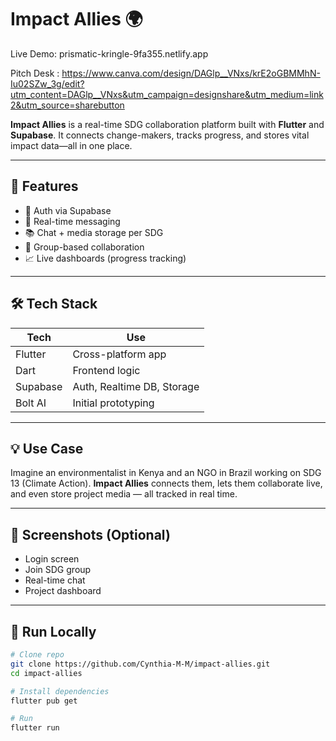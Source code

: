 # Impact Allies 🌍
Live Demo: prismatic-kringle-9fa355.netlify.app

Pitch Desk : https://www.canva.com/design/DAGlp__VNxs/krE2oGBMMhN-Iu02SZw_3g/edit?utm_content=DAGlp__VNxs&utm_campaign=designshare&utm_medium=link2&utm_source=sharebutton

**Impact Allies** is a real-time SDG collaboration platform built with **Flutter** and **Supabase**. It connects change-makers, tracks progress, and stores vital impact data—all in one place.

---

## 🚀 Features

- 🔐 Auth via Supabase
- 💬 Real-time messaging
- 📚 Chat + media storage per SDG
- 👥 Group-based collaboration
- 📈 Live dashboards (progress tracking)

---

## 🛠 Tech Stack

| Tech | Use |
|------|-----|
| Flutter | Cross-platform app |
| Dart | Frontend logic |
| Supabase | Auth, Realtime DB, Storage |
| Bolt AI | Initial prototyping |

---

## 💡 Use Case

Imagine an environmentalist in Kenya and an NGO in Brazil working on SDG 13 (Climate Action). **Impact Allies** connects them, lets them collaborate live, and even store project media — all tracked in real time.

---

## 📸 Screenshots (Optional)

- Login screen
- Join SDG group
- Real-time chat
- Project dashboard

---

## 🧪 Run Locally

```bash
# Clone repo
git clone https://github.com/Cynthia-M-M/impact-allies.git
cd impact-allies

# Install dependencies
flutter pub get

# Run
flutter run
